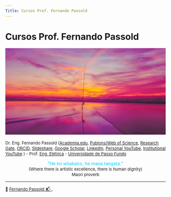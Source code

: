 ```yaml
---
Title: Cursos Prof. Fernando Passold
---
```


# Cursos Prof. Fernando Passold

![initial_image.jpg](initial_image.jpg)

<font size="2"> Dr. Eng. Fernando Passold ([Academia.edu](https://marcianazambillo.academia.edu/FernandoPassold), [Publons/Web of Science](https://www.webofscience.com/wos/author/rid/J-3070-2015), [Research Gate](https://www.researchgate.net/profile/Fernando\_Passold/info), [ORCID](https://orcid.org/0000-0002-9599-5914), [Slideshare](http://pt.slideshare.net/fpassold), [Google Scholar](https://scholar.google.com/citations?user=lvvFQ5YAAAAJ&hl=en), [LinkedIn](https://www.linkedin.com/in/fernando-passold-7a553b22/), [Personal YouTube](https://www.youtube.com/user/fpassold/videos), [Institutional YouTube](https://www.youtube.com/channel/UCF8lEIDVbtjLWNu1zXlJMVA/videos) ) - Prof. [Eng. Elétrica](https://www.upf.br/fear/curso/engenharia-eletrica/laboratorios) - [Universidade de Passo Fundo](https://www.upf.br/) </font>

<center><font color="#00CEFF">"He toi whakairo, he mana tangata.''</font></br>
<font size="2">(Where there is artistic excellence, there is human dignity)</br>
Maori proverb</font>
</center>

----

<font size="2">🌊 [Fernando Passold](https://fpassold.github.io/)[ 📬 ](mailto:fpassold@gmail.com), <script language="JavaScript"><!-- Hide JavaScript...
var LastUpdated = document.lastModified;
document.writeln ("página criada em Abril de 2020; atualizada em " + LastUpdated); // End Hiding -->
</script></font>
